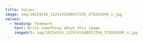 ```yaml
---
title: Values
image: img/18254516_1225145100917256_379202490_n.jpg
values:
  - heading: Teamwork
    text: Write something about this image.
    imageUrl: img/18254516_1225145100917256_379202490_n.jpg
---
```

